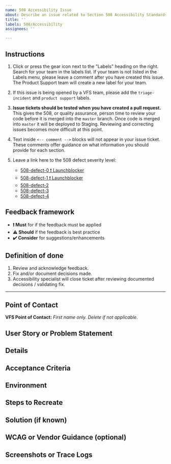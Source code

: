 ```yaml
---
name: 508 Accessibility Issue
about: Describe an issue related to Section 508 Accessibility Standards
title: ''
labels: 508/Accessibility
assignees: ''

---
```


## Instructions

1. Click or press the gear icon next to the "Labels" heading on the right. Search for your team in the labels list. If your team is not listed in the Labels menu, please leave a comment after you have created this issue. The Product Support team will create a new label for your team.
2. If this issue is being opened by a VFS team, please add the `triage-incident` and `product support` labels.
3. **Issue tickets should be tested when you have created a pull request.** This gives the 508, or quality assurance, person time to review your code before it is merged into the `master` branch. Once code is merged into `master` it will be deployed to Staging. Reviewing and correcting issues becomes more difficult at this point.
4. Text inside `<-- comment -->` blocks will not appear in your issue ticket. These comments offer guidance on what information you should provide for each section.
5. Leave a link here to the 508 defect severity level: 


    - [508-defect-0 :exclamation: Launchblocker](https://github.com/department-of-veterans-affairs/va.gov-team/blob/master/platform/accessibility/guidance/defect-severity-rubric.md#508-defect-0)
    - [508-defect-1 :exclamation: Launchblocker](https://github.com/department-of-veterans-affairs/va.gov-team/blob/master/platform/accessibility/guidance/defect-severity-rubric.md#508-defect-1)
    - [508-defect-2](https://github.com/department-of-veterans-affairs/va.gov-team/blob/master/platform/accessibility/guidance/defect-severity-rubric.md#508-defect-2)
    - [508-defect-3](https://github.com/department-of-veterans-affairs/va.gov-team/blob/master/platform/accessibility/guidance/defect-severity-rubric.md#508-defect-3)
    - [508-defect-4](https://github.com/department-of-veterans-affairs/va.gov-team/blob/master/platform/accessibility/guidance/defect-severity-rubric.md#508-defect-4)

<!--
Enter an issue title using the format [ERROR TYPE]: Brief description of the problem
---
[SCREENREADER]: Edit buttons need aria-label for context
[KEYBOARD]: Add another user link will not receive keyboard focus
[AXE-CORE]: Heading levels should increase by one
[COGNITION]: Error messages should be more specific
[COLOR]: Blue button on blue background does not have sufficient contrast ratio
---
-->

<!-- It's okay to delete the instructions above, but leave the link to the 508 defect severity level for your issue. -->

## Feedback framework

- **❗️ Must** for if the feedback must be applied 
- **⚠️ Should** if the feedback is best practice 
- **✔️ Consider** for suggestions/enhancements 

## Definition of done

1. Review and acknowledge feedback.
1. Fix and/or document decisions made.
1. Accessibility specialist will close ticket after reviewing documented decisions / validating fix.

<hr/>


## Point of Contact

<!-- If this issue is being opened by a VFS team member, please add a point of contact. Usually this is the same person who enters the issue ticket. -->

**VFS Point of Contact:** _First name only. Delete if not applicable._

## User Story or Problem Statement

<!-- Example: As a user with cognitive considerations, I expect to see a label and input pairing consistently styled as throughout the rest of the site, with the label just above the text/email/search input or to the right of a radio/checkbox input, so that I am clearly able to understand what entry is expected. -->

## Details

<!-- This is a detailed description of the issue. It should include a restatement of the title, and provide more background information. -->

## Acceptance Criteria

<!--
Example:
- [ ] All inputs have associated label elements
- [ ] Input labels are styled consistently
- [ ] Input labels appear immediately above the input OR to the right of a radio / checkbox
-->


## Environment

<!--
* Operating System, including `<VERSION>` or "latest"
* Browser, including `<VERSION>` or "latest"
* Screenreading device, if applicable
* Server destination (localhost, Docker container, staging, production)
-->

## Steps to Recreate

<!--
1. Enter `<IP ADDRESS>` in browser
2. Start screenreading device listed in Environment
3. Navigate to the second step by tabbing to Continue button, pressing Spacebar
4. Tab 3 times until Select Level of Coverage button has keyboard focus. The button should have a light blue halo around it.
5. Press Spacebar to open the Level of Coverage widget
6. Verify the widget does not open when Spacebar is pressed
-->

## Solution (if known)

<!--
If the issue is one that can be fixed easily by changing HTML, CSS, or JavaScript markup, include the snippet in the issue description. If it is a longer fix or you do not have a ready solution, remove this section.

```html
<button
  aria-label="Open Level of Coverage Tool"
  class="adc-c-button adc-c-button-large"
  type="button"
>
  Level of Coverage
</button>
```
-->

## WCAG or Vendor Guidance (optional)

<!--
* [Making actions keyboard accessible by using keyboard event handlers](https://www.w3.org/WAI/GL/wiki/Making_actions_keyboard_accessible_by_using_keyboard_event_handlers_with_WAI-ARIA_controls)
* [MDN: Using the button role](https://developer.mozilla.org/en-US/docs/Web/Accessibility/ARIA/ARIA_Techniques/Using_the_button_role)
-->

## Screenshots or Trace Logs

<!-- Drop any screenshots or error logs that might be useful for debugging -->
